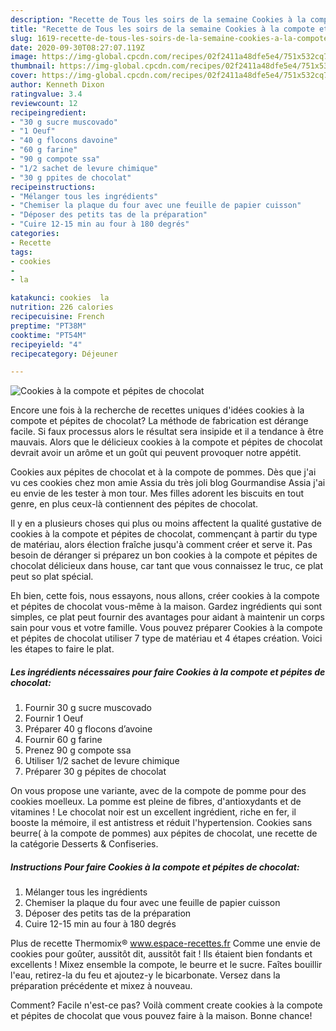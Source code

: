```yaml
---
description: "Recette de Tous les soirs de la semaine Cookies à la compote et pépites de chocolat"
title: "Recette de Tous les soirs de la semaine Cookies à la compote et pépites de chocolat"
slug: 1619-recette-de-tous-les-soirs-de-la-semaine-cookies-a-la-compote-et-pepites-de-chocolat
date: 2020-09-30T08:27:07.119Z
image: https://img-global.cpcdn.com/recipes/02f2411a48dfe5e4/751x532cq70/cookies-a-la-compote-et-pepites-de-chocolat-photo-principale-de-la-recette.jpg
thumbnail: https://img-global.cpcdn.com/recipes/02f2411a48dfe5e4/751x532cq70/cookies-a-la-compote-et-pepites-de-chocolat-photo-principale-de-la-recette.jpg
cover: https://img-global.cpcdn.com/recipes/02f2411a48dfe5e4/751x532cq70/cookies-a-la-compote-et-pepites-de-chocolat-photo-principale-de-la-recette.jpg
author: Kenneth Dixon
ratingvalue: 3.4
reviewcount: 12
recipeingredient:
- "30 g sucre muscovado"
- "1 Oeuf"
- "40 g flocons davoine"
- "60 g farine"
- "90 g compote ssa"
- "1/2 sachet de levure chimique"
- "30 g ppites de chocolat"
recipeinstructions:
- "Mélanger tous les ingrédients"
- "Chemiser la plaque du four avec une feuille de papier cuisson"
- "Déposer des petits tas de la préparation"
- "Cuire 12-15 min au four à 180 degrés"
categories:
- Recette
tags:
- cookies
- 
- la

katakunci: cookies  la 
nutrition: 226 calories
recipecuisine: French
preptime: "PT38M"
cooktime: "PT54M"
recipeyield: "4"
recipecategory: Déjeuner

---
```



![Cookies à la compote et pépites de chocolat](https://img-global.cpcdn.com/recipes/02f2411a48dfe5e4/751x532cq70/cookies-a-la-compote-et-pepites-de-chocolat-photo-principale-de-la-recette.jpg)

Encore une fois à la recherche de recettes uniques d'idées cookies à la compote et pépites de chocolat? La méthode de fabrication est dérange facile. Si faux processus alors le résultat sera insipide et il a tendance à être mauvais. Alors que le délicieux cookies à la compote et pépites de chocolat devrait avoir un arôme et un goût qui peuvent provoquer notre appétit.

Cookies aux pépites de chocolat et à la compote de pommes. Dès que j&#39;ai vu ces cookies chez mon amie Assia du très joli blog Gourmandise Assia j&#39;ai eu envie de les tester à mon tour. Mes filles adorent les biscuits en tout genre, en plus ceux-là contiennent des pépites de chocolat.

Il y en a plusieurs choses qui plus ou moins affectent la qualité gustative de cookies à la compote et pépites de chocolat, commençant à partir du type de matériau, alors élection fraîche jusqu'à comment créer et serve it. Pas besoin de déranger si préparez un bon cookies à la compote et pépites de chocolat délicieux dans house, car tant que vous connaissez le truc, ce plat peut so plat spécial.


Eh bien, cette fois, nous essayons, nous allons, créer cookies à la compote et pépites de chocolat vous-même à la maison. Gardez ingrédients qui sont simples, ce plat peut fournir des avantages pour aidant à maintenir un corps sain pour vous et votre famille. Vous pouvez préparer Cookies à la compote et pépites de chocolat utiliser 7 type de matériau et 4 étapes création. Voici les étapes to faire le plat.

<!--inarticleads1-->

##### Les ingrédients nécessaires pour faire Cookies à la compote et pépites de chocolat:

1. Fournir 30 g sucre muscovado
1. Fournir 1 Oeuf
1. Préparer 40 g flocons d’avoine
1. Fournir 60 g farine
1. Prenez 90 g compote ssa
1. Utiliser 1/2 sachet de levure chimique
1. Préparer 30 g pépites de chocolat


On vous propose une variante, avec de la compote de pomme pour des cookies moelleux. La pomme est pleine de fibres, d&#39;antioxydants et de vitamines ! Le chocolat noir est un excellent ingrédient, riche en fer, il booste la mémoire, il est antistress et réduit l&#39;hypertension. Cookies sans beurre( à la compote de pommes) aux pépites de chocolat, une recette de la catégorie Desserts &amp; Confiseries. 

<!--inarticleads2-->

##### Instructions Pour faire Cookies à la compote et pépites de chocolat:

1. Mélanger tous les ingrédients
1. Chemiser la plaque du four avec une feuille de papier cuisson
1. Déposer des petits tas de la préparation
1. Cuire 12-15 min au four à 180 degrés


Plus de recette Thermomix® www.espace-recettes.fr Comme une envie de cookies pour goûter, aussitôt dit, aussitôt fait ! Ils étaient bien fondants et excellents ! Mixez ensemble la compote, le beurre et le sucre. Faîtes bouillir l&#39;eau, retirez-la du feu et ajoutez-y le bicarbonate. Versez dans la préparation précédente et mixez à nouveau. 


Comment? Facile n'est-ce pas? Voilà comment create cookies à la compote et pépites de chocolat que vous pouvez faire à la maison. Bonne chance!
